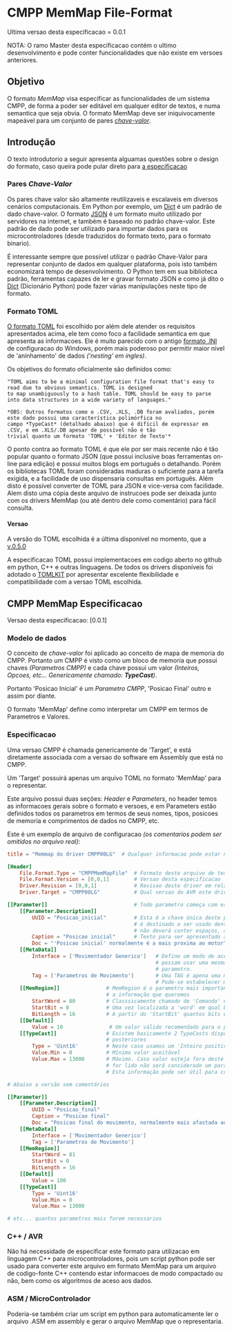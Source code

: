 # CMPP MemMap File-Format


Ultima versao desta especificacao = 0.0.1

NOTA: O ramo Master desta especificacao contém o ultimo desenvolvimento e pode conter funcionalidades que não existe
em versoes anteriores.

## Objetivo


O formato *MemMap* visa especificar as funcionalidades de um sistema CMPP, de forma a poder ser editável em qualquer
editor de textos, e numa semantica que seja obvia. O formato MemMap deve ser iniquivocamente mapeável para um
conjunto de pares [*chave-valor*][3].

[3]: https://en.wikipedia.org/wiki/Attribute%E2%80%93value_pair.


## Introdução

O texto introdutorio a seguir apresenta alguamas questões sobre o design do formato, caso queira pode pular direto para
[a especificacao](#CMPP-MemMap-Especificacao)


### Pares *Chave-Valor*

Os pares chave valor são altamente reutilizaveis e escalaveis em diversos cenários computacionais. Em Python por exemplo,
um [Dict][1] é um padrão de dado chave-valor. O formato [JSON][2] é um formato muito utilizado por servidores na internet, e
também é baseado no padrão chave-valor. Este padrão de dado pode ser utilizado para importar dados para os
microcontroladores (desde traduzidos do formato texto, para o formato binario).

É interessante sempre que possível utilizar o padrão Chave-Valor para representar conjunto de dados em qualquer plataforma,
pois isto também economizará tempo de desenvolvimento. O Python tem em sua biblioteca padrão, ferramentas capazes de
ler e gravar formato JSON e como já dito o [Dict][2] (Dicionário Python) pode fazer várias manipulações neste tipo de
formato.

[1]: https://docs.python.org/3/tutorial/datastructures.html#dictionaries
[2]: https://en.wikipedia.org/wiki/JSON



### Formato TOML


[O formato TOML][4] foi escolhido por além dele atender os requisitos apresentados acima, ele tem como foco a facilidade
semantica em que apresenta as informacoes. Ele é muito parecido com o antigo [formato .INI][5] de configuracao do Windows,
porém mais poderoso por permitir maior nível de 'aninhamento' de dados *('nesting' em ingles)*.


Os objetivos do formato oficialmente são definidos como:
```
"TOML aims to be a minimal configuration file format that's easy to read due to obvious semantics. TOML is designed
to map unambiguously to a hash table. TOML should be easy to parse into data structures in a wide variety of languages."
```

[4]: https://github.com/toml-lang/toml/tree/v0.5.0#user-content-table
[5]: https://en.wikipedia.org/wiki/INI_file

```
*OBS: Outros formatos como o .CSV, .XLS, .DB foram avaliados, porém este dado possui uma característica polimórfica no
campo *TypeCast* (detalhado abaixo) que é difícil de expressar em .CSV, e em .XLS/.DB apesar de possível não é tão
trivial quanto um formato 'TOML' + 'Editor de Texto'*
```

O ponto contra ao formato TOML é que ele por ser mais recente não é tão popular quanto o formato JSON (que possui
inclusive boas ferramentas on-line para edição) e possui muitos blogs em português o detalhando. Porém os bibliotecas
TOML foram consideradas maduras o suficiente para a tarefa exigida, e a facilidade de uso dispensaria consultas em
português. Além disto é possível converter de TOML para JSON e vice-versa com facilidade. Alem disto
uma cópia deste arquivo de instrucoes pode ser deixada junto com os drivers MemMap (ou até dentro dele como comentário)
para fácil consulta.


#### Versao

A versão do TOML escolhida é a última disponível no momento, que a [v.0.5.0][6]

A especificacao TOML possui implementacoes em codigo aberto no github em python, C++ e outras linguagens. De todos
os drivers disponíveis foi adotado o [TOMLKIT][7] por apresentar excelente flexibilidade e compatibilidade com a
versao TOML escolhida.

[6]: https://github.com/toml-lang/toml/blob/master/versions/en/toml-v0.5.0.md
[7]: https://github.com/sdispater/tomlkit


## CMPP MemMap Especificacao


Versao desta especificacao: [0.0.1]

### Modelo de dados

O conceito de *chave-valor* foi aplicado ao conceito de mapa de memoria do CMPP. Portanto um CMPP é visto como um
bloco de memoria que possui chaves *(Parametros CMPP)* e cada chave possui um valor *(Inteiros, Opcoes, etc...
Genericamente chamado: **TypeCast**)*.

Portanto 'Posicao Inicial' é um *Parametro CMPP*, 'Posicao Final' outro e assim por diante.

O formato 'MemMap' define como interpretar um CMPP em termos de Parametros e Valores.

### Especificacao

Uma versao CMPP é chamada genericamente de 'Target', e está diretamente associada com a versao do software em Assembly
que está no CMPP.

Um 'Target' possuirá apenas um arquivo TOML no formato 'MemMap' para o representar.

Este arquivo possui duas seções: *Header* e *Parameters*, no header temos as informacoes gerais sobre o formato e
versoes, e em Parameters estão definidos todos os parametros em termos de seus nomes, tipos, posicoes de memoria e
comprimentos de dados no CMPP, etc.

Este é um exemplo de arquivo de configuracao *(os comentarios podem ser omitidos no arquivo real)*:

```toml
title = "Memmap do driver CMPP00LG"  # Qualquer informacao pode estar no título

[Header]
    File.Format.Type = "CMPPMemMapFile"  # Formato deste arquivo de texto
    File.Format.Version = [0,0,1]        # Versao desta especificacao
    Driver.Revision = [0,0,1]            # Revisao deste driver em relacao ao software CMPP
    Driver.Target = "CMPP00LG"           # Qual versao do AVR este driver especifica

[[Parameter]]                            # Todo parametro começa com esta chave
    [[Parameter.Description]]
        UUID = "Posicao_inicial"         # Esta é a chave única deste parametro, não pode conter outro igual no arquivo.
                                         # é destinado a ser usado dentro da linguagem de programação pelo programador
                                         # não deverá conter espaços, acentos ou caracteres especiais.
        Caption = "Posicao inicial"      # Texto para ser apresentado ao cliente/humano
        Doc = "'Posicao inicial' normalmente é a mais proxima ao motor"   # Dica de uso do comando
    [[MetaData]]
        Interface = ['Movimentador Generico']   # Define um modo de acesso aos parametros. Permite que varios parametros
                                                # possam usar uma mesma posicao de memória. Pode haver mais de um por
                                                # parametro.
        Tag = ['Parametros de Movimento']       # Uma TAG é apena uma modo conveniente de filtrar grupos de parametros
                                                # Pode-se estabelecer mais de uma tag por parametro.
    [[MemRegion]]               # MemRegion é o parametro mais importante, ele indica qual bloco de memoria ontem
                                # a informação que queremos
        StartWord = 80          # Classsicamente chamado de 'Comando' nas versões classicas do protocolo CMPP
        StartBit = 0            # Uma vez localizada a 'word' em qual bit começa a informação que queremos
        BitLength = 16          # A partir do 'StartBit' quantos bits é o comprimento da nossa informação
    [[Default]]
        Value = 10               # Um valor válido recomendado para o parãmetro caso não exista outro disponível
    [[TypeCast]]                # Existem basicamente 2 TypeCasts disponíveis, e eles podem ser extendidos em versões
                                # posteriores
        Type = 'Uint16'         # Neste caso usamos um 'Inteiro positivo de 16 bits'
        Value.Min = 0           # Mínimo valor aceitável
        Value.Max = 13000       # Máximo. Caso valor esteja fora deste range não será enviado para o CMPP, e se
                                # for lido não será considerado um parâmetro válido
                                # Esta informação pode ser útil para compactar os dados em plataformas microcontroladas

# Abaixo a versão sem comentários

[[Parameter]]
    [[Parameter.Description]]
        UUID = "Posicao_final"
        Caption = "Posicao final"
        Doc = "Posicao final do movimento, normalmente mais afastada ao motor"
    [[MetaData]]
        Interface = ['Movimentador Generico']
        Tag = ['Parametros de Movimento']
    [[MemRegion]]
        StartWord = 81
        StartBit = 0
        BitLength = 16
    [[Default]]
        Value = 100
    [[TypeCast]]
        Type = 'Uint16'
        Value.Min = 0
        Value.Max = 13000

# etc... quantos parametros mais forem necessarios

```


### C++ / AVR

Não há necessidade de especificar este formato para utilizacao em linguagem C++ para microcontroladores, pois um
script python pode ser usado para converter este arquivo em formato MemMap para um arquivo de codigo-fonte C++
contendo estar informacoes de modo compactado ou não, bem como os algoritmos de aceso aos dados.

### ASM / MicroControlador

Poderia-se também criar um script em python para automaticamente ler o arquivo .ASM em assembly e gerar o
arquivo MemMap que o representaria.







